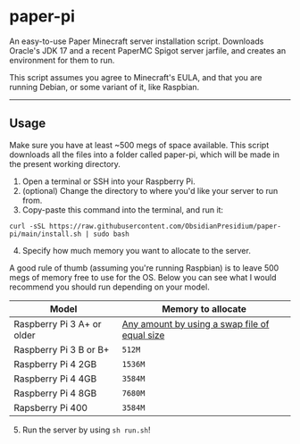 # paper-pi
An easy-to-use Paper Minecraft server installation script.
Downloads Oracle's JDK 17 and a recent PaperMC Spigot server jarfile, and creates an environment for them to run.

This script assumes you agree to Minecraft's EULA, and that you are running Debian, or some variant of it, like Raspbian.

---
## Usage
Make sure you have at least ~500 megs of space available.
This script downloads all the files into a folder called paper-pi, which will be made in the present working directory.
1. Open a terminal or SSH into your Raspberry Pi.
2. (optional) Change the directory to where you'd like your server to run from.
3. Copy-paste this command into the terminal, and run it:

`curl -sSL https://raw.githubusercontent.com/ObsidianPresidium/paper-pi/main/install.sh | sudo bash`

4. Specify how much memory you want to allocate to the server.

A good rule of thumb (assuming you're running Raspbian) is to leave 500 megs of memory free to use for the OS. Below you can see what I would recommend you should run depending on your model.

| Model | Memory to allocate|
| ----------- | ----------- |
| Raspberry Pi 3 A+ or older | [Any amount by using a swap file of equal size](https://github.com/ObsidianPresidium/paper-pi/wiki/Old-Raspberry-Pi-models) |
| Raspberry Pi 3 B or B+ | `512M` |
| Raspberry Pi 4 2GB | `1536M` |
| Raspberry Pi 4 4GB | `3584M` |
| Raspberry Pi 4 8GB | `7680M` |
| Rapsberry Pi 400 | `3584M` |

5. Run the server by using `sh run.sh`!
